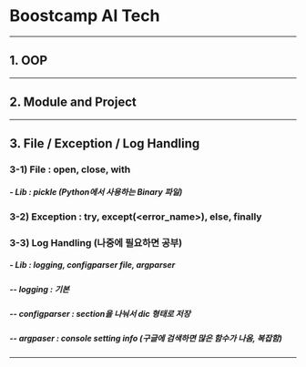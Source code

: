 # Boostcamp AI Tech
-----
## 1. OOP
-----
## 2. Module and Project
-----
## 3. File / Exception / Log Handling
### 3-1) File : open, close, with
#####      - Lib  : pickle (Python에서 사용하는 Binary 파일)  
  
  
### 3-2) Exception : try, except(<error_name>), else, finally  
  
  
### 3-3) Log Handling (나중에 필요하면 공부)
#####      - Lib : logging, configparser file, argparser
#####      -- logging : 기본
#####      -- configparser : section을 나눠서 dic 형태로 저장
#####      -- argpaser : console setting info (구글에 검색하면 많은 함수가 나옴, 복잡함)
-----
## 
